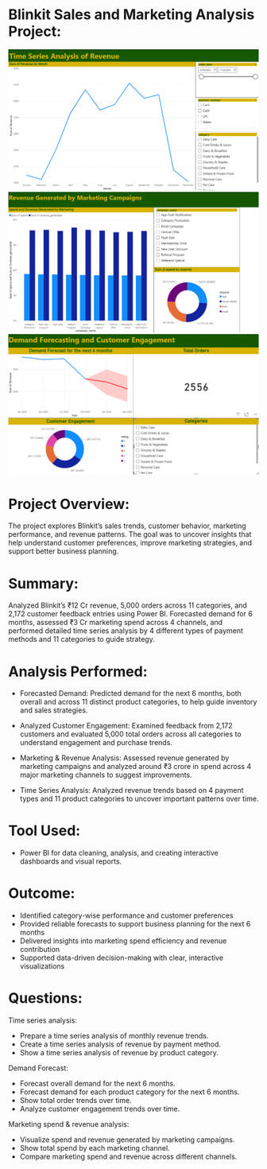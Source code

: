 # Blinkit Sales and Marketing Analysis Project:

![image alt](https://raw.githubusercontent.com/PriyamOberoi/BlinkIt-Analysis-PowerBI-/refs/heads/main/Screenshot%20(83).png)
![image alt](https://raw.githubusercontent.com/PriyamOberoi/BlinkIt-Analysis-PowerBI-/refs/heads/main/Screenshot%20(85).png)
![image alt](https://raw.githubusercontent.com/PriyamOberoi/BlinkIt-Analysis-PowerBI-/refs/heads/main/Screenshot%20(86).png)

# Project Overview:
The project explores Blinkit’s sales trends, customer behavior, marketing performance, and revenue patterns. The goal was to uncover insights that help understand customer preferences, improve marketing strategies, and support better business planning.


# Summary:
Analyzed Blinkit’s ₹12 Cr revenue, 5,000 orders across 11 categories, and 2,172 customer feedback entries using Power BI. Forecasted demand for 6 months, assessed ₹3 Cr marketing spend across 4 channels, and performed detailed time series analysis by 4 different types of payment methods and 11 categories to guide strategy.   


# Analysis Performed:
* Forecasted Demand: Predicted demand for the next 6 months, both overall and across 11 distinct product categories, to help guide inventory and sales strategies.
  
* Analyzed Customer Engagement: Examined feedback from 2,172 customers and evaluated 5,000 total orders across all categories to understand engagement and purchase trends.
  
* Marketing & Revenue Analysis: Assessed revenue generated by marketing campaigns and analyzed around ₹3 crore in spend across 4 major marketing channels to suggest     improvements.
  
* Time Series Analysis: Analyzed revenue trends based on 4 payment types and 11 product categories to uncover important patterns over time.


# Tool Used:
* Power BI for data cleaning, analysis, and creating interactive dashboards and visual reports.

  
# Outcome:
* Identified category-wise performance and customer preferences
* Provided reliable forecasts to support business planning for the next 6 months
* Delivered insights into marketing spend efficiency and revenue contribution
* Supported data-driven decision-making with clear, interactive visualizations


# Questions:
Time series analysis:  
* Prepare a time series analysis of monthly revenue trends.
* Create a time series analysis of revenue by payment method.
* Show a time series analysis of revenue by product category.

Demand Forecast:
* Forecast overall demand for the next 6 months.
* Forecast demand for each product category for the next 6 months.
* Show total order trends over time.
* Analyze customer engagement trends over time.

Marketing spend & revenue analysis:
* Visualize spend and revenue generated by marketing campaigns.
* Show total spend by each marketing channel.
* Compare marketing spend and revenue across different channels.


